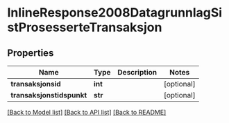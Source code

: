 # InlineResponse2008DatagrunnlagSistProsesserteTransaksjon

## Properties
Name | Type | Description | Notes
------------ | ------------- | ------------- | -------------
**transaksjonsid** | **int** |  | [optional] 
**transaksjonstidspunkt** | **str** |  | [optional] 

[[Back to Model list]](../README.md#documentation-for-models) [[Back to API list]](../README.md#documentation-for-api-endpoints) [[Back to README]](../README.md)

